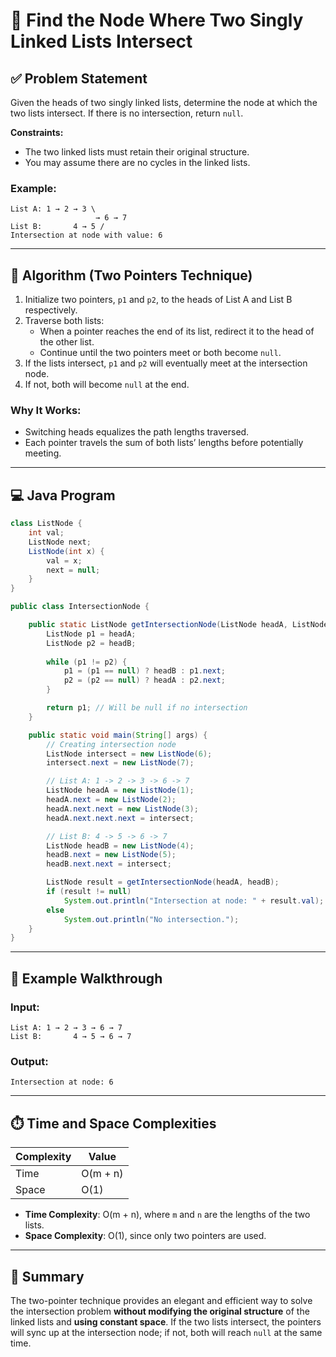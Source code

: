 
# 🔗 Find the Node Where Two Singly Linked Lists Intersect

## ✅ Problem Statement

Given the heads of two singly linked lists, determine the node at which the two lists intersect. If there is no intersection, return `null`.

**Constraints:**
- The two linked lists must retain their original structure.
- You may assume there are no cycles in the linked lists.

### Example:
```
List A: 1 → 2 → 3 \
                   → 6 → 7
List B:       4 → 5 /
Intersection at node with value: 6
```

---

## 🧠 Algorithm (Two Pointers Technique)

1. Initialize two pointers, `p1` and `p2`, to the heads of List A and List B respectively.
2. Traverse both lists:
   - When a pointer reaches the end of its list, redirect it to the head of the other list.
   - Continue until the two pointers meet or both become `null`.
3. If the lists intersect, `p1` and `p2` will eventually meet at the intersection node.
4. If not, both will become `null` at the end.

### Why It Works:
- Switching heads equalizes the path lengths traversed.
- Each pointer travels the sum of both lists’ lengths before potentially meeting.

---

## 💻 Java Program

```java
class ListNode {
    int val;
    ListNode next;
    ListNode(int x) {
        val = x;
        next = null;
    }
}

public class IntersectionNode {

    public static ListNode getIntersectionNode(ListNode headA, ListNode headB) {
        ListNode p1 = headA;
        ListNode p2 = headB;
        
        while (p1 != p2) {
            p1 = (p1 == null) ? headB : p1.next;
            p2 = (p2 == null) ? headA : p2.next;
        }

        return p1; // Will be null if no intersection
    }

    public static void main(String[] args) {
        // Creating intersection node
        ListNode intersect = new ListNode(6);
        intersect.next = new ListNode(7);

        // List A: 1 -> 2 -> 3 -> 6 -> 7
        ListNode headA = new ListNode(1);
        headA.next = new ListNode(2);
        headA.next.next = new ListNode(3);
        headA.next.next.next = intersect;

        // List B: 4 -> 5 -> 6 -> 7
        ListNode headB = new ListNode(4);
        headB.next = new ListNode(5);
        headB.next.next = intersect;

        ListNode result = getIntersectionNode(headA, headB);
        if (result != null)
            System.out.println("Intersection at node: " + result.val);
        else
            System.out.println("No intersection.");
    }
}
```

---

## 🧪 Example Walkthrough

### Input:
```
List A: 1 → 2 → 3 → 6 → 7  
List B:       4 → 5 → 6 → 7
```

### Output:
```
Intersection at node: 6
```

---

## ⏱️ Time and Space Complexities

| Complexity | Value  |
|------------|--------|
| Time       | O(m + n) |
| Space      | O(1)   |

- **Time Complexity**: O(m + n), where `m` and `n` are the lengths of the two lists.
- **Space Complexity**: O(1), since only two pointers are used.

---

## 📌 Summary

The two-pointer technique provides an elegant and efficient way to solve the intersection problem **without modifying the original structure** of the linked lists and **using constant space**. If the two lists intersect, the pointers will sync up at the intersection node; if not, both will reach `null` at the same time.

